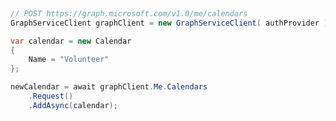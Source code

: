 <!-- markdownlint-disable MD041 -->

```csharp
    
// POST https://graph.microsoft.com/v1.0/me/calendars
GraphServiceClient graphClient = new GraphServiceClient( authProvider );

var calendar = new Calendar
{
    Name = "Volunteer"
};

newCalendar = await graphClient.Me.Calendars
    .Request()
    .AddAsync(calendar);
```
